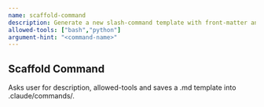 ```yaml
---
name: scaffold-command
description: Generate a new slash-command template with front‑matter and boilerplate.
allowed-tools: ["bash","python"]
argument-hint: "<command-name>"
---
```

## Scaffold Command

Asks user for description, allowed-tools and saves a .md template into .claude/commands/.
